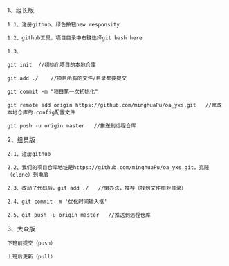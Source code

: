 1、组长版

	1.1、注册github、绿色按钮new responsity

	1.2、github工具，项目目录中右键选择git bash here

	1.3、

	git init  //初始化项目的本地仓库

	git add ./    //项目所有的文件/目录都要提交

	git commit -m "项目第一次初始化"

	git remote add origin https://github.com/minghuaPu/oa_yxs.git   //修改本地仓库的.config配置文件
	
	git push -u origin master   //推送到远程仓库


2、组员版

	2.1、注册github

	2.2、我们的项目仓库地址是https://github.com/minghuaPu/oa_yxs.git，克隆（clone）到电脑

	2.3、改动了代码后，git add ./   //懒办法，推荐（找到文件相对目录）
	
	2.4、git commit -m '优化时间输入框'

	2.5、git push -u origin master   //推送到远程仓库


3、大众版

	下班前提交（push）

	上班后更新（pull）

